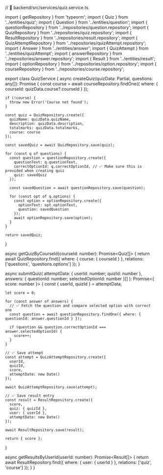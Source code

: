 // 📁 backend/src/services/quiz.service.ts

import { getRepository } from 'typeorm';
import { Quiz } from '../entities/quiz';
import { Question } from '../entities/question';
import { questionRepository } from '../repositories/question.repository';
import { QuizRepository } from '../repositories/quiz.repository';
import { ResultRepository } from '../repositories/result.repository';
import { QuizAttemptRepository } from '../repositories/quizAttempt.repository';
import { Answer } from '../entities/answer';
import { QuizAttempt } from '../entities/quizAttempt';
import { answerRepository } from '../repositories/answer.repository';
import { Result } from '../entities/result';
import { optionRepository } from '../repositories/option.repository';
import { courseRepository } from '../repositories/course.repository';

export class QuizService {
  async createQuiz(quizData: Partial<Quiz>, questions: any[]): Promise<Quiz> {
    const course = await courseRepository.findOne({ where: { courseId: quizData.course?.courseId } });

    if (!course) {
      throw new Error('Course not found');
    }

    const quiz = QuizRepository.create({
      quizName: quizData.quizName,
      description: quizData.description,
      totalmarks: quizData.totalmarks,
      course: course
    });

    const savedQuiz = await QuizRepository.save(quiz);

    for (const q of questions) {
      const question = questionRepository.create({
        questionText: q.questionText,
        correctOptionId: q.correctOptionId, // ✅ Make sure this is provided when creating quiz
        quiz: savedQuiz
      });

      const savedQuestion = await questionRepository.save(question);

      for (const opt of q.options) {
        const option = optionRepository.create({
          optionText: opt.optionText,
          question: savedQuestion
        });
        await optionRepository.save(option);
      }
    }

    return savedQuiz;
  }

  async getQuizByCourseId(courseId: number): Promise<Quiz[]> {
    return await QuizRepository.find({
      where: { course: { courseId } },
      relations: ['questions', 'questions.options']
    });
  }

  async submitQuiz(
    attemptData: { userId: number; quizId: number },
    answers: { questionId: number; selectedOptionId: number }[]
  ): Promise<{ score: number }> {
    const { userId, quizId } = attemptData;

    let score = 0;

    for (const answer of answers) {
      // ✅ Fetch the question and compare selected option with correct one
      const question = await questionRepository.findOne({ where: { questionId: answer.questionId } });

      if (question && question.correctOptionId === answer.selectedOptionId) {
        score++;
      }
    }

    // ✅ Save attempt
    const attempt = QuizAttemptRepository.create({
      userId,
      quizId,
      score,
      attemptDate: new Date()
    });

    await QuizAttemptRepository.save(attempt);

    // ✅ Save result entry
    const result = ResultRepository.create({
      score,
      quiz: { quizId },
      user: { userId },
      attemptDate: new Date()
    });

    await ResultRepository.save(result);

    return { score };
  }

  async getResultsByUserId(userId: number): Promise<Result[]> {
    return await ResultRepository.find({
      where: { user: { userId } },
      relations: ['quiz', 'course']
    });
  }
}
